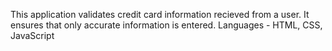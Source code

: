This application validates credit card information recieved from a user. It ensures that only accurate information is entered.
Languages - HTML, CSS, JavaScript
